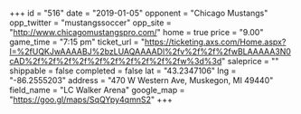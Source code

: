 +++
id = "516"
date = "2019-01-05"
opponent = "Chicago Mustangs"
opp_twitter = "mustangssoccer"
opp_site = "http://www.chicagomustangspro.com/"
home = true
price = "9.00"
game_time = "7:15 pm"
ticket_url = "https://ticketing.axs.com/Home.aspx?I=%2fUQKJwAAAABJ%2bzLUAQAAAADl%2fv%2f%2f%2fwBLAAAAA3N0cAD%2f%2f%2f%2f%2f%2f%2f%2f%2f%2fw%3d%3d"
saleprice = ""
shippable = false
completed = false
lat = "43.2347106"
lng = "-86.2555203"
address = "470 W Western Ave, Muskegon, MI 49440"
field_name = "LC Walker Arena"
google_map = "https://goo.gl/maps/SqQYpy4qmnS2"
+++
